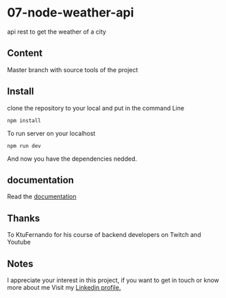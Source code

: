 # 07-node-weather-api

api rest to get the weather of a city

## Content

Master branch with source tools of the project

## Install

clone the repository to your local and put in the command Line

```
npm install
```

To run server on your localhost

```
npm run dev
```

And now you have the dependencies nedded.

## documentation

Read the [documentation](https://node-07-weather-api.herokuapp.com/documentation/)

## Thanks

To KtuFernando for his course of backend developers on Twitch and Youtube

## Notes

I appreciate your interest in this project, if you want to get in touch or know more about me Visit my [Linkedin profile.](https://www.linkedin.com/in/gast%C3%B3n-martinez-a2189a1a2/)
